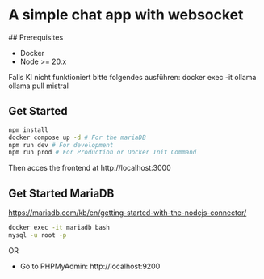 # A simple chat app with websocket

## Prerequisites
- Docker
- Node >= 20.x

Falls KI nicht funktioniert bitte folgendes ausführen:
docker exec -it ollama ollama pull mistral


## Get Started
```bash
npm install
docker compose up -d # For the mariaDB
npm run dev # For development
npm run prod # For Production or Docker Init Command
```
Then acces the frontend at http://localhost:3000

## Get Started MariaDB
https://mariadb.com/kb/en/getting-started-with-the-nodejs-connector/
```bash
docker exec -it mariadb bash
mysql -u root -p
```
OR
- Go to PHPMyAdmin: http://localhost:9200